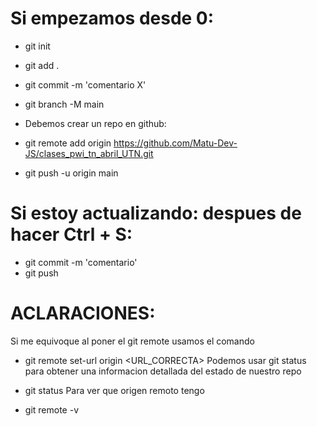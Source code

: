 # Si empezamos desde 0:
* git init
* git add .
* git commit -m 'comentario X'
* git branch -M main

* Debemos crear un repo en github:

* git remote add origin https://github.com/Matu-Dev-JS/clases_pwi_tn_abril_UTN.git
* git push -u origin main


# Si estoy actualizando: despues de hacer Ctrl + S: 

* git commit -m 'comentario'
* git push

# ACLARACIONES:
Si me equivoque al poner el git remote usamos el comando

* git remote set-url origin <URL_CORRECTA>
Podemos usar git status para obtener una informacion detallada del estado de nuestro repo

* git status
Para ver que origen remoto tengo

* git remote -v